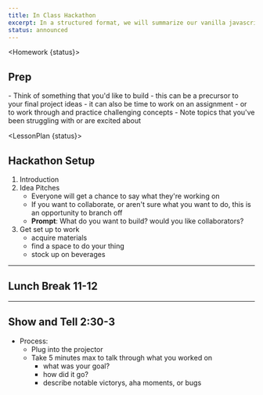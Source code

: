 ```yaml
---
title: In Class Hackathon
excerpt: In a structured format, we will summarize our vanilla javascript knowledge with a hackathon. The format of the hackathon will emulate that of real hackathons. There will be a show and tell at the end of class.
status: announced
---
```


<script>
	import Homework from "$lib/components/Homework.svelte";
	import LessonPlan from "$lib/components/LessonPlan.svelte";
</script>

<Homework {status}>

<h2>Prep</h2>
- Think of something that you'd like to build
  - this can be a precursor to your final project ideas
  - it can also be time to work on an assignment
  - or to work through and practice challenging concepts
- Note topics that you've been struggling with or are excited about

</Homework>

<LessonPlan {status}>

<h2>Hackathon Setup</h2>

1. Introduction
2. Idea Pitches
   - Everyone will get a chance to say what they're working on
   - If you want to collaborate, or aren't sure what you want to do, this is an opportunity to branch off
   - **Prompt**: What do you want to build? would you like collaborators?
3. Get set up to work
   - acquire materials
   - find a space to do your thing
   - stock up on beverages

---

<h2>Lunch Break 11-12</h2>

---

<h2>Show and Tell 2:30-3</h2>

- Process:
  - Plug into the projector
  - Take 5 minutes max to talk through what you worked on
    - what was your goal?
    - how did it go?
    - describe notable victorys, aha moments, or bugs

</LessonPlan>
